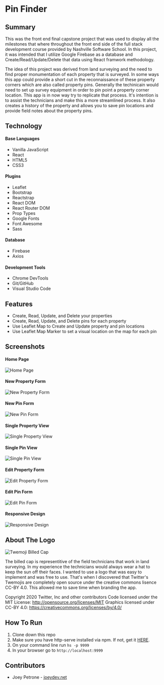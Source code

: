 # Pin Finder
## Summary
This was the front end final capstone project that was used to display all the milestones that where throughout the front end side of the full stack development course provided by Nashville Software School. In this project, it was intended that I utilize Google Firebase as a database and Create/Read/Update/Delete that data using React framwork methodology.

The idea of this project was derived from land surveying and the need to find proper monumentation of each property that is surveyed. In some ways this app could provide a short cut in the reconnaissance of these property corners which are also called property pins. Generally the techinicain would need to set up survey equipment in order to pin point a property corner location. This app is in now way try to replicate that process. It's intention is to assist the technicians and make this a more streamlined process. It also creates a history of the property and allows you to save pin locations and provide field notes about the property pins.

## Technology
#### Base Languages
- Vanilla JavaScript
- React
- HTML5
- CSS3

#### Plugins
- Leaflet
- Bootstrap
- Reactstrap
- React DOM
- React Router DOM
- Prop Types
- Google Fonts
- Font Awesome
- Sass

#### Database
- Firebase
- Axios

#### Development Tools
- Chrome DevTools
- Git/GitHub
- Visual Studio Code

## Features
- Create, Read, Update, and Delete your properties
- Create, Read, Update, and Delete pins for each property
- Use Leaflet Map to Create and Update property and pin locations 
- Use Leaflet Map Marker to set a visual location on the map for each pin

## Screenshots
#### Home Page
![Home Page](public/images/home-page.png)
#### New Property Form
![New Property Form](public/images/new-property-form.png)
#### New Pin Form
![New Pin Form](public/images/new-pin-form.png)
#### Single Property View
![Single Property View](public/images/single-property-view.png)
#### Single Pin View
![Single Pin View](public/images/single-pin-view.png)
#### Edit Property Form
![Edit Property Form](public/images/edit-property-form.png)
#### Edit Pin Form
![Edit Pin Form](public/images/edit-pin-form.png)
#### Responsive Design
![Responsive Design](public/images/home-page-responsive.png)

## About The Logo
![Twemoji Billed Cap](public/images/twemoji-billed-cap-32x32.png)

The billed cap is representitive of the field technicians that work in land surveying. In my experience the technicians would always wear a hat to keep the sun off their faces. I wanted to use a logo that was easy to implement and was free to use. That's when I discovered that Twitter's Twemojis are completely open source under the creative commons lisence CC-BY 4.0. This allowed me to save time when branding the app. 


Copyright 2020 Twitter, Inc and other contributors
Code licensed under the MIT License: http://opensource.org/licenses/MIT
Graphics licensed under CC-BY 4.0: https://creativecommons.org/licenses/by/4.0/

## How To Run
1. Clone down this repo
1. Make sure you have  http-serve installed via npm. If not, get it [HERE](https://npmjs.com/package/http-server).
1. On your command line run `hs -p 9999`
1. In your browser go to `http://localhost:9999`

## Contributors
* Joey Petrone - [joeydev.net](https://joeydev.net)
